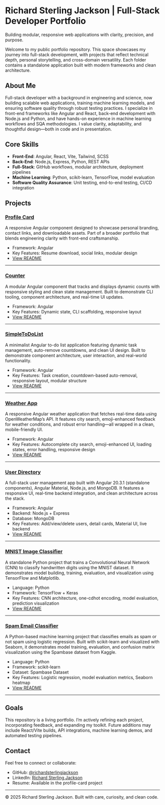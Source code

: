 # Richard Sterling Jackson | Full-Stack Developer Portfolio

Building modular, responsive web applications with clarity, precision, and purpose.

Welcome to my public portfolio repository. This space showcases my journey into full-stack development, with projects that reflect technical depth, personal storytelling, and cross-domain versatility. Each folder contains a standalone application built with modern frameworks and clean architecture.

## About Me

Full-stack developer with a background in engineering and science, now building scalable web applications, training machine learning models, and ensuring software quality through robust testing practices. I specialize in front-end frameworks like Angular and React, back-end development with Node.js and Python, and have hands-on experience in machine learning workflows and SQA methodologies. I value clarity, adaptability, and thoughtful design—both in code and in presentation.

## Core Skills

- **Front-End**: Angular, React, Vite, Tailwind, SCSS  
- **Back-End**: Node.js, Express, Python, REST APIs  
- **Full-Stack**: GitHub workflows, modular architecture, deployment pipelines  
- **Machine Learning**: Python, scikit-learn, TensorFlow, model evaluation  
- **Software Quality Assurance**: Unit testing, end-to-end testing, CI/CD integration  

## Projects

### [Profile Card](./profile-card)

A responsive Angular component designed to showcase personal branding, contact links, and downloadable assets. Part of a broader portfolio that blends engineering clarity with front-end craftsmanship.

- Framework: Angular  
- Key Features: Resume download, social links, modular design  
- [View README](./profile-card/README.md)

---

### [Counter](./counter)

A modular Angular component that tracks and displays dynamic counts with responsive styling and clean state management. Built to demonstrate CLI tooling, component architecture, and real-time UI updates.

- Framework: Angular  
- Key Features: Dynamic state, CLI scaffolding, responsive layout  
- [View README](./counter/README.md)

---

### [SimpleToDoList](./simple-to-do-list)

A minimalist Angular to-do list application featuring dynamic task management, auto-remove countdowns, and clean UI design. Built to demonstrate component architecture, user interaction, and real-world functionality.

- Framework: Angular  
- Key Features: Task creation, countdown-based auto-removal, responsive layout, modular structure  
- [View README](./simple-to-do-list/README.md)

---

### [Weather App](./weather-app)

A responsive Angular weather application that fetches real-time data using OpenWeatherMap’s API. It features city search, emoji-enhanced feedback for weather conditions, and robust error handling—all wrapped in a clean, mobile-friendly UI.

- Framework: Angular  
- Key Features: Autocomplete city search, emoji-enhanced UI, loading states, error handling, responsive design  
- [View README](./weather-app/README.md)

---

### [User Directory](./user-directory)

A full-stack user management app built with Angular 20.3.1 (standalone components), Angular Material, Node.js, and MongoDB. It features a responsive UI, real-time backend integration, and clean architecture across the stack.

- Framework: Angular  
- Backend: Node.js + Express  
- Database: MongoDB  
- Key Features: Add/view/delete users, detail cards, Material UI, live backend  
- [View README](./user-directory/README.md)

---

### [MNIST Image Classifier](./image-classifier)

A standalone Python project that trains a Convolutional Neural Network (CNN) to classify handwritten digits using the MNIST dataset. It demonstrates model building, training, evaluation, and visualization using TensorFlow and Matplotlib.

- Language: Python  
- Framework: TensorFlow + Keras  
- Key Features: CNN architecture, one-cdhot encoding, model evaluation, prediction visualization  
- [View README](./image-classifier/README.md)

---

### [Spam Email Classifier](./spam_filter)

A Python-based machine learning project that classifies emails as spam or not spam using logistic regression. Built with scikit-learn and visualized with Seaborn, it demonstrates model training, evaluation, and confusion matrix visualization using the Spambase dataset from Kaggle.
- Language: Python
- Framework: scikit-learn
- Dataset: Spambase Dataset
- Key Features: Logistic regression, model evaluation metrics, Seaborn heatmap
- [View README](./spam_filter/README.md)

---

## Goals

This repository is a living portfolio. I’m actively refining each project, incorporating feedback, and expanding my toolkit. Future additions may include React/Vite builds, API integrations, machine learning demos, and automated testing pipelines.

## Contact

Feel free to connect or collaborate:

- GitHub: [@richardsterlingjackson](https://github.com/richardsterlingjackson)  
- LinkedIn: [Richard Sterling Jackson](https://www.linkedin.com/in/richard-sterling-jackson/)  
- Resume: Available in the profile-card project

---

© 2025 Richard Sterling Jackson. Built with care, curiosity, and clean code.
